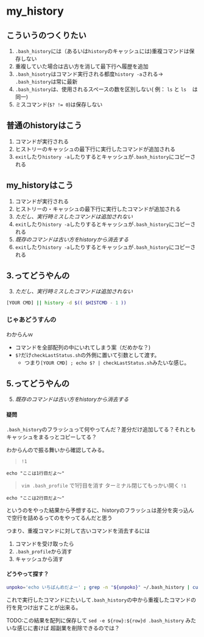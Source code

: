 # my_history

## こういうのつくりたい
1. `.bash_history`には（あるいは`history`のキャッシュには)重複コマンドは保存しない
2. 重複していた場合は古い方を消して最下行へ履歴を追加
3. `.bash_hisotry`はコマンド実行される都度`history -a`される-> `.bash_history`は常に最新
4. `.bash_history`は、使用されるスペースの数を区別しない( 例： `ls` と `ls　` は同一)
5. ミスコマンド(`$? != 0`)は保存しない

## 普通のhistoryはこう
1. コマンドが実行される
2. ヒストリーのキャッシュの最下行に実行したコマンドが追加される
3. `exit`したり`history -a`したりするとキャッシュが`.bash_history`にコピーされる

## my_historyはこう
1. コマンドが実行される
2. ヒストリーの・キャッシュの最下行に実行したコマンドが追加される
3. *ただし、実行時ミスしたコマンドは追加されない*
4. `exit`したり`history -a`したりするとキャッシュが`.bash_history`にコピーされる
5. *既存のコマンドは古い方をhistoryから消去する*
6. `exit`したり`history -a`したりするとキャッシュが`.bash_history`にコピーされる

## 3.ってどうやんの

3. *ただし、実行時ミスしたコマンドは追加されない*

```sh
[YOUR CMD] || history -d $(( $HISTCMD - 1 ))
```

### じゃあどうすんの

わからんｗ

- コマンドを全部配列の中にいれてしまう案（だめかな？)
- `$?`だけ`checkLastStatus.sh`の外側に置いて引数として渡す。
  - つまり`[YOUR CMD] ; echo $? | checkLastStatus.sh`みたいな感じ。

## 5.ってどうやんの

5. *既存のコマンドは古い方をhistoryから消去する*

#### 疑問

`.bash_history`のフラッシュって何やってんだ？差分だけ追加してる？それともキャッシュをまるっとコピーしてる？

わからんので振る舞いから確認してみる。

> `!1`

`echo "ここは1行目だよ〜"`

> `vim .bash_profile` で1行目を消す
> ターミナル閉じてもっかい開く
> `!1`

`echo "ここは2行目だよ〜"`

というのをやった結果から予想するに、historyのフラッシュは差分を突っ込んで空行を詰めるってのをやってるんだと思う

つまり、重複コマンドに対して古いコマンドを消去するには

1. コマンドを受け取ったら
2. `.bash_profile`から消す
3. キャッシュから消す

#### どうやって探す？

 ```bash
unpoko='echo いちばんめだよー' ; grep -n "${unpoko}" ~/.bash_history | cut -d ':' -f 1
```

これで実行したコマンドにたいして`.bash_history`の中から重複したコマンドの行を見つけ出すことが出来る。

TODO:この結果を配列に保存して `sed -e ${row}:${row}d .bash_history` みたいな感じに書けば
超副業を削除できるのでは？







